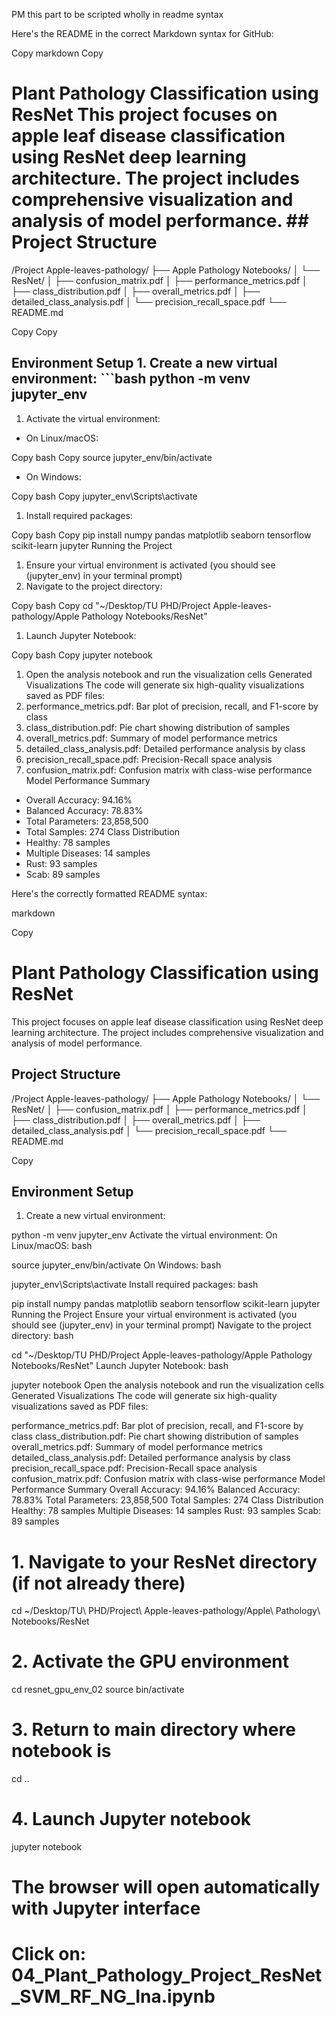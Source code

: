 PM
this part to be scripted wholly in readme syntax

Here's the README in the correct Markdown syntax for GitHub:


Copy
markdown
Copy
# Plant Pathology Classification using ResNet This project focuses on apple leaf disease classification using ResNet deep learning architecture. The project includes comprehensive visualization and analysis of model performance. ## Project Structure
/Project Apple-leaves-pathology/ ├── Apple Pathology Notebooks/ │ └── ResNet/ │ ├── confusion_matrix.pdf │ ├── performance_metrics.pdf │ ├── class_distribution.pdf │ ├── overall_metrics.pdf │ ├── detailed_class_analysis.pdf │ └── precision_recall_space.pdf └── README.md


Copy
Copy
## Environment Setup 1. Create a new virtual environment: ```bash python -m venv jupyter_env
1. Activate the virtual environment:
* On Linux/macOS:


Copy
bash
Copy
source jupyter_env/bin/activate
* On Windows:


Copy
bash
Copy
jupyter_env\Scripts\activate
1. Install required packages:


Copy
bash
Copy
pip install numpy pandas matplotlib seaborn tensorflow scikit-learn jupyter
Running the Project
1. Ensure your virtual environment is activated (you should see (jupyter_env) in your terminal prompt)
2. Navigate to the project directory:


Copy
bash
Copy
cd "~/Desktop/TU PHD/Project Apple-leaves-pathology/Apple Pathology Notebooks/ResNet"
1. Launch Jupyter Notebook:


Copy
bash
Copy
jupyter notebook
1. Open the analysis notebook and run the visualization cells
Generated Visualizations
The code will generate six high-quality visualizations saved as PDF files:
1. performance_metrics.pdf: Bar plot of precision, recall, and F1-score by class
2. class_distribution.pdf: Pie chart showing distribution of samples
3. overall_metrics.pdf: Summary of model performance metrics
4. detailed_class_analysis.pdf: Detailed performance analysis by class
5. precision_recall_space.pdf: Precision-Recall space analysis
6. confusion_matrix.pdf: Confusion matrix with class-wise performance
Model Performance Summary
* Overall Accuracy: 94.16%
* Balanced Accuracy: 78.83%
* Total Parameters: 23,858,500
* Total Samples: 274
Class Distribution
* Healthy: 78 samples
* Multiple Diseases: 14 samples
* Rust: 93 samples
* Scab: 89 samples


Here's the correctly formatted README syntax:

markdown

Copy
# Plant Pathology Classification using ResNet

This project focuses on apple leaf disease classification using ResNet deep learning architecture. The project includes comprehensive visualization and analysis of model performance.

## Project Structure
/Project Apple-leaves-pathology/
├── Apple Pathology Notebooks/
│   └── ResNet/
│       ├── confusion_matrix.pdf
│       ├── performance_metrics.pdf
│       ├── class_distribution.pdf
│       ├── overall_metrics.pdf
│       ├── detailed_class_analysis.pdf
│       └── precision_recall_space.pdf
└── README.md


Copy

## Environment Setup

1. Create a new virtual environment:

python -m venv jupyter_env
Activate the virtual environment:
On Linux/macOS:
bash


source jupyter_env/bin/activate
On Windows:
bash


jupyter_env\Scripts\activate
Install required packages:
bash


pip install numpy pandas matplotlib seaborn tensorflow scikit-learn jupyter
Running the Project
Ensure your virtual environment is activated (you should see (jupyter_env) in your terminal prompt)
Navigate to the project directory:
bash


cd "~/Desktop/TU PHD/Project Apple-leaves-pathology/Apple Pathology Notebooks/ResNet"
Launch Jupyter Notebook:
bash


jupyter notebook
Open the analysis notebook and run the visualization cells
Generated Visualizations
The code will generate six high-quality visualizations saved as PDF files:

performance_metrics.pdf: Bar plot of precision, recall, and F1-score by class
class_distribution.pdf: Pie chart showing distribution of samples
overall_metrics.pdf: Summary of model performance metrics
detailed_class_analysis.pdf: Detailed performance analysis by class
precision_recall_space.pdf: Precision-Recall space analysis
confusion_matrix.pdf: Confusion matrix with class-wise performance
Model Performance Summary
Overall Accuracy: 94.16%
Balanced Accuracy: 78.83%
Total Parameters: 23,858,500
Total Samples: 274
Class Distribution
Healthy: 78 samples
Multiple Diseases: 14 samples
Rust: 93 samples
Scab: 89 samples


# 1. Navigate to your ResNet directory (if not already there)
cd ~/Desktop/TU\ PHD/Project\ Apple-leaves-pathology/Apple\ Pathology\ Notebooks/ResNet

# 2. Activate the GPU environment
cd resnet_gpu_env_02
source bin/activate

# 3. Return to main directory where notebook is
cd ..

# 4. Launch Jupyter notebook
jupyter notebook

# The browser will open automatically with Jupyter interface
# Click on: 04_Plant_Pathology_Project_ResNet_SVM_RF_NG_Ina.ipynb

